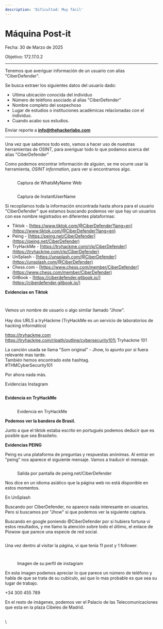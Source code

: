 ```yaml
---
description: 'Dificultad: Muy fácil'
---
```


# Máquina Post-it

Fecha: 30 de Marzo de 2025

Objetivo: 172.17.0.2

***

Tenemos que averiguar información de un usuario con alias "CiberDefender".

Se busca extraer los siguientes datos del usuario dado:

* Ultima ubicación conocida del individuo
* Número de teléfono asociado al alias "CiberDefender"
* Nombre completo del sospechoso
* Lugar de estudios o instituciones académicas relacionadas con el individuo.
* Cuando acabo sus estudios.

Enviar reporte a **info@thehackerlabs.com**

***

Una vez que sabemos todo esto, vamos a hacer uso de nuestras herramientas de OSINT, para averiguar todo lo que podamos acerca del alias "CiberDefender"

Como podemos encontrar información de alguien, se me ocurre usar la herramienta, _OSINT information_, para ver si encontramos algo.

<figure><img src="../.gitbook/assets/image (1).png" alt=""><figcaption><p>Captura de WhatsMyName Web</p></figcaption></figure>

<figure><img src="../.gitbook/assets/image (2).png" alt=""><figcaption><p>Captura de InstantUserName</p></figcaption></figure>



Si recopilamos toda la información encontrada hasta ahora para el usuario "CiberDefender" que estamos buscando podemos ver que hay un usuarios con ese nombre registrados en diferentes plataformas:

* Tiktok - [https://www.tiktok.com/@CiberDefender?lang=en](https://www.tiktok.com/@CiberDefender?lang=en)
* Peing - [https://peing.net/CiberDefender](https://peing.net/CiberDefender)
* TryHackMe - [https://tryhackme.com/r/p/CiberDefender](https://tryhackme.com/r/p/CiberDefender)
* UnSplash - [https://unsplash.com/@CiberDefender](https://unsplash.com/@CiberDefender)
* Chess.com - [https://www.chess.com/member/CiberDefender](https://www.chess.com/member/CiberDefender)
* GitBook - [https://ciberdefender.gitbook.io/](https://ciberdefender.gitbook.io/)



**Evidencias en Tiktok**

<figure><img src="../.gitbook/assets/image (3).png" alt=""><figcaption></figcaption></figure>

<figure><img src="../.gitbook/assets/image (4).png" alt=""><figcaption></figcaption></figure>

Vemos un nombre de usuario o algo similar llamado "Jhow".\
\
Hay dos URLS a tryHackme (TryHackMe es un servicio de laboratorios de hacking informático)

https://tryhackme.com \
https://tryhackme.com/r/path/outline/cybersecurity101\
Tryhackme 101

La canción usada se llama "Som original" - Jhow, lo apunto por si fuera relevante mas tarde.\
También hemos encontrado este hashtag.\
\#THMCyberSecurity101

Por ahora nada más.



Evidencias Instagram

<figure><img src="../.gitbook/assets/image (12).png" alt=""><figcaption></figcaption></figure>



**Evidencia en TryHackMe**

<figure><img src="../.gitbook/assets/image (8).png" alt=""><figcaption><p>Evidencia en TryHackMe</p></figcaption></figure>

**Podemos ver la bandera de Brasil.**

Junto a que el tiktok estaba escrito en portugués podemos deducir que es posible que sea Brasileño.



**Evidencias PEING**

Peing es una plataforma de preguntas y respuestas anónimas. Al entrar en "peing" nos aparece el siguiente mensaje. Vamos a traducir el mensaje.

<figure><img src="../.gitbook/assets/image (5).png" alt=""><figcaption><p>Salida por pantalla de peing.net/CiberDefender</p></figcaption></figure>

Nos dice en un idioma asiático que la página web no está disponible en estos momentos.



En UnSplash

Buscando por CIberDefender, no aparece nada interesante en usuarios. Pero si buscamos por "Jhow" si que podemos ver la siguiente captura.

Buscando en google poniendo @CiberDefender por si hubiera fortuna vi estos resultados, y me llamo la atención sobre todo el último, el enlace de Pixwow que parece una especie de red social.

<figure><img src="../.gitbook/assets/image (11).png" alt=""><figcaption></figcaption></figure>



Una vez dentro al visitar la página, vi que tenía 11 post y 1 follower.

<figure><img src="../.gitbook/assets/image (10).png" alt=""><figcaption></figcaption></figure>

<figure><img src="../.gitbook/assets/image (13).png" alt=""><figcaption><p>Imagen de su perfil de instagram</p></figcaption></figure>

En esta imagen podemos apreciar lo que parece un número de teléfono y habla de que se trata de su cubículo, así que lo mas probable es que sea su lugar de trabajo.

+34 300 455 789

En el resto de imágenes, podemos ver el Palacio de las Telecomunicaciones que esta en la plaza Cibeles de Madrid.









\
\
